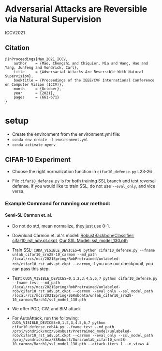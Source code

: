 # Adversarial Attacks are Reversible via Natural Supervision
ICCV2021
## Citation
```
@InProceedings{Mao_2021_ICCV,
    author    = {Mao, Chengzhi and Chiquier, Mia and Wang, Hao and Yang, Junfeng and Vondrick, Carl},
    title     = {Adversarial Attacks Are Reversible With Natural Supervision},
    booktitle = {Proceedings of the IEEE/CVF International Conference on Computer Vision (ICCV)},
    month     = {October},
    year      = {2021},
    pages     = {661-671}
}
```


# setup

* Create the environment from the environment.yml file:
* `conda env create -f environment.yml`
* `conda activate myenv`

## CIFAR-10 Experiment

* Choose the right normalization function in `cifar10_defense.py` L23-26

* File `cifar10_defense.py` is for both training SSL branch and test reversal defense. If you would like 
to train SSL, do not use `--eval_only`, and vice versa.

### Example Command for running our method:

#### Semi-SL  Carmon et. al.

* Do not do std, mean normalize, they just use 0-1.
* Download Carmon et. al.'s model:  [RobustBackboneClassifier: cifar10_rst_adv.pt.ckpt](https://cv.cs.columbia.edu/mcz/ICCVRevAttack/cifar10_rst_adv.pt.ckpt), [Our SSL Model: ssl_model_130.pth](https://cv.cs.columbia.edu/mcz/ICCVRevAttack/ssl_model_130.pth)
* Train SSL: `CUDA_VISIBLE_DEVICES=0 python cifar10_defense.py --fname unlab_cifar10_srn28-10_carmon --md_path /local/rcs/mcz/2021Spring/RobPretrained/unlabeled-rob/cifar10_rst_adv.pt.ckpt --carmon`, if you use our checkponit, you can pass this step.
* Test: `CUDA_VISIBLE_DEVICES=0,1,2,3,4,5,6,7 python cifar10_defense.py --fname test --md_path /local/rcs/mcz/2021Spring/RobPretrained/unlabeled-rob/cifar10_rst_adv.pt.ckpt --carmon --eval_only --ssl_model_path /local/rcs/mcz/2021Spring/SSRobdata/unlab_cifar10_srn28-10_carmon/March1/ssl_model_130.pth`

* We offer PGD, CW, and BIM attack
* For AutoAttack, run the following: `CUDA_VISIBLE_DEVICES=0,1,2,3,4,5,6,7 python cifar10_defense_rebAA.py --fname test --md_path /proj/vondrick/mcz/SSRobust/Pretrained_model/unlabeled-rob/cifar10_rst_adv.pt.ckpt --carmon --eval_only --ssl_model_path /proj/vondrick/mcz/SSRobust/Ours/unlab_cifar10_srn28-10_carmon/March1/ssl_model_130.pth --attack-iters 1 --n_views 4`



